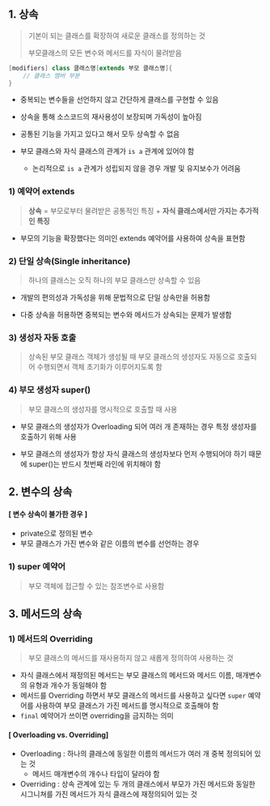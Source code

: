 ## 1. 상속

> 기본이 되는 클래스를 확장하여 새로운 클래스를 정의하는 것
>
> 부모클래스의 모든 변수와 메서드를 자식이 물려받음

```java
[modifiers] class 클래스명[extends 부모 클래스명]{
    // 클래스 멤버 부분
}
```

- 중복되는 변수들을 선언하지 않고 간단하게 클래스를 구현할 수 있음

- 상속을 통해 소스코드의 재사용성이 보장되며 가독성이 높아짐
- 공통된 기능을 가지고 있다고 해서 모두 상속할 수 없음
- 부모 클래스와 자식 클래스의 관계가 `is a` 관계에 있어야 함
  - 논리적으로 `is a` 관계가 성립되지 않을 경우 개발 및 유지보수가 어려움

### 1) 예약어 extends

> **상속** = 부모로부터 물려받은 공통적인 특징 + **자식 클래스에서만 가지는 추가적인 특징**

- 부모의 기능을 확장했다는 의미인 extends 예약어를 사용하여 상속을 표현함



### 2) 단일 상속(Single inheritance)

> 하나의 클래스는 오직 하나의 부모 클래스만 상속할 수 있음

- 개발의 편의성과 가독성을 위해 문법적으로 단일 상속만을 허용함

- 다중 상속을 허용하면 중복되는 변수와 메서드가 상속되는 문제가 발생함



### 3) 생성자 자동 호출

> 상속된 부모 클래스 객체가 생성될 때 부모 클래스의 생성자도 자동으로 호출되어 수행되면서 객체 초기화가 이루어지도록 함



### 4) 부모 생성자 super()

> 부모 클래스의 생성자를 명시적으로 호출할 때 사용

- 부모 클래스의 생성자가 Overloading 되어 여러 개 존재하는 경우 특정 생성자를 호출하기 위해 사용

- 부모 클래스의 생성자가 항상 자식 클래스의 생성자보다 먼저 수행되어야 하기 때문에 super()는 반드시 첫번째 라인에 위치해야 함



## 2. 변수의 상속

#### [ 변수 상속이 불가한 경우 ]

- private으로 정의된 변수
- 부모 클래스가 가진 변수와 같은 이름의 변수를 선언하는 경우



### 1) super 예약어

> 부모 객체에 접근할 수 있는 참조변수로 사용함



## 3. 메서드의 상속

### 1) 메서드의 Overriding

> 부모 클래스의 메서드를 재사용하지 않고 새롭게 정의하여 사용하는 것

- 자식 클래스에서 재정의된 메서드는 부모 클래스의 메서드와 메서드 이름, 매개변수의 유형과 개수가 동일해야 함
- 메서드를 Overriding 하면서 부모 클래스의 메서드를 사용하고 싶다면 `super` 예약어를 사용하여 부모 클래스가 가진 메서드를 명시적으로 호출해야 함
- `final` 예약어가 쓰이면 overriding을 금지하는 의미

#### [ Overloading vs. Overriding]

- Overloading : 하나의 클래스에 동일한 이름의 메서드가 여러 개 중복 정의되어 있는 것
  - 메서드 매개변수의 개수나 타입이 달라야 함
- Overriding : 상속 관계에 있는 두 개의 클래스에서 부모가 가진 메서드와 동일한 시그니쳐를 가진 메서드가 자식 클래스에 재정의되어 있는 것

